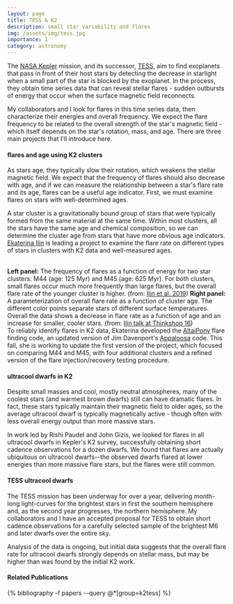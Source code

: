 ```yaml
---
layout: page
title: TESS & K2
description: small star variability and flares
img: /assets/img/tess.jpg
importance: 1
category: astronomy
---
```


The [NASA Kepler](https://www.nasa.gov/mission_pages/kepler/main/index.html) mission, and its successor, [TESS](https://www.nasa.gov/tess-transiting-exoplanet-survey-satellite), aim to find exoplanets that pass in front of their host stars by detecting the decrease in starlight when a small part of the star is blocked by the exoplanet. In the process, they obtain time series data that can reveal stellar flares - sudden outbursts of energy that occur when the surface magnetic field reconnects. 

My collaborators and I look for flares in this time series data, then characterize their energies and overall frequency. We expect the flare frequency to be related to the overall strength of the star's magnetic field - which itself depends on the star's rotation, mass, and age. There are three main projects that I'll introduce here.

#### flares and age using K2 clusters

As stars age, they typically slow their rotation, which weakens the stellar magnetic field. We expect that the frequency of flares should also decrease with age, and if we can measure the relationship between a star's flare rate and its age, flares can be a useful age indicator. First, we must examine flares on stars with well-determined ages. 

A star cluster is a gravitationally bound group of stars that were typically formed from the same material at the same time. Within most clusters, all the stars have the same age and chemical composition, so we can determine the cluster age from stars that have more obvious age indicators. [Ekaterina Ilin](https://ekaterinailin.github.io/) is leading a project to examine the flare rate on different types of stars in clusters with K2 data and well-measured ages. 

<div class="img_row">
    <img class="col half left" src="{{ site.baseurl }}/assets/img/FFDtwo.png" alt="" title="normalized emission lines during a large flare"/>
    <img class="col half left" src="{{ site.baseurl }}/assets/img/allflare.png" alt="" title="height of formation of emission lines"/>
</div>
<div class="col three caption" style="float: right">
<b>Left panel:</b> The frequency of flares as a function of energy for two star clusters: M44 (age: 125 Myr) and M45 (age: 625 Myr). For both clusters, small flares occur much more frequently than large flares, but the overall flare rate of the younger cluster is higher. (from: <a href='https://ui.adsabs.harvard.edu/abs/2019A%26A...622A.133I/abstract'>Ilin et al. 2019</a>)
<b>Right panel:</b> A parameterization of overall flare rate as a function of cluster age. The different color points separate stars of different surface temperatures. Overall the data shows a decrease in flare rate as a function of age and an increase for smaller, cooler stars. (from: <a href='https://speakerdeck.com/ekaterinailin/k2-and-tess'>Ilin talk at Thinkshop 16</a>)
</div>

To reliably identify flares in K2 data, Ekaterina developed the [AltaiPony](https://altaipony.readthedocs.io/en/latest/) flare finding code, an updated version of Jim Davenport's [Appaloosa](https://github.com/jradavenport/appaloosa) code. This fall, she is working to update the first version of the project, which focused on comparing M44 and M45, with four additional clusters and a refined version of the flare injection/recovery testing procedure. 


#### ultracool dwarfs in K2

Despite small masses and cool, mostly neutral atmospheres, many of the coolest stars (and warmest brown dwarfs) still can have dramatic flares. In fact, these stars typically maintain their magnetic field to older ages, so the average ultracool dwarf is typically magnetically active - though often with less overall energy output than more massive stars.  

In work led by Rishi Paudel and John Gizis, we looked for flares in all ultracool dwarfs in Kepler's K2 survey, successfully obtaining short cadence observations for a dozen dwarfs. We found that flares are actually ubiquitous on ultracool dwarfs--the observed dwarfs flared at lower energies than more massive flare stars, but the flares were still common. 

#### TESS ultracool dwarfs

The TESS mission has been underway for over a year, delivering month-long light-curves for the brightest stars in first the southern hemisphere and, as the second year progresses, the northern hemisphere. My collaborators and I have an accepted proposal for TESS to obtain short cadence observations for a carefully selected sample of the brightest M6 and later dwarfs over the entire sky. 

Analysis of the data is ongoing, but initial data suggests that the overall flare rate for ultracool dwarfs strongly depends on stellar mass, but may be higher than was found by the initial K2 work. 

#### Related Publications
<div class="publications">
{% bibliography -f papers --query @*[group=k2tess] %}
</div>